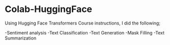# Colab-HuggingFace

Using Hugging Face Transformers Course instructions, I did the following;

-Sentiment analysis
-Text Classification
-Text Generation
-Mask Filling
-Text Summarization
